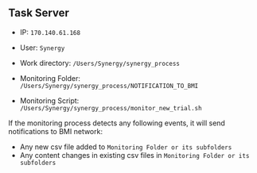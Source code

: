 ## Task Server


* IP: ```170.140.61.168```

* User: ```Synergy```

* Work directory: ```/Users/Synergy/synergy_process```

* Monitoring Folder: ```/Users/Synergy/synergy_process/NOTIFICATION_TO_BMI```

* Monitoring Script: ```/Users/Synergy/synergy_process/monitor_new_trial.sh```

If the monitoring process detects any following events, it will send notifications to BMI network:
* Any new csv file added to ```Monitoring Folder or its subfolders```
* Any content changes in existing csv files in ```Monitoring Folder or its subfolders```

